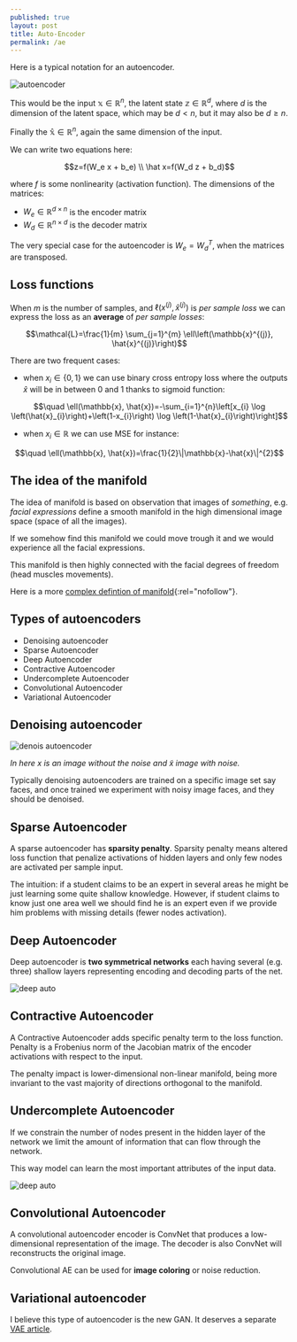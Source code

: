 ```yaml
---
published: true
layout: post
title: Auto-Encoder
permalink: /ae
---
```


Here is a typical notation for an autoencoder.

![autoencoder](/images/2021/04/ae.png)

This would be the input $\mathbb x \in \mathbb R^n$, the latent state $\mathbb z \in \mathbb R^d$, where $d$ is the dimension of the latent space, which may be $d \lt n$, but it may also be $d \ge n$.

Finally the $\mathbb {\hat x} \in \mathbb R^n$, again the same dimension of the input. 

We can write two equations here:

$$z=f(W_e x + b_e) \\ \hat x=f(W_d z + b_d)$$

where $f$ is some nonlinearity (activation function).
The dimensions of the matrices:

* $W_e \in \mathbb R^{d \times n}$ is the encoder matrix
* $W_d \in \mathbb R^{n \times d}$ is the decoder matrix


The very special case for the autoencoder is $W_e = W_d^T,$ when the matrices are transposed.

## Loss functions

When $m$ is the number of samples, and $\ell(x^{(j)}, \hat x^{(j)} )$ is _per sample loss_ we can express the loss as an **average** of _per sample losses_:

$$\mathcal{L}=\frac{1}{m} \sum_{j=1}^{m} \ell\left(\mathbb{x}^{(j)}, \hat{x}^{(j)}\right)$$

There are two frequent cases:

* when $x_i \in \{0,1\}$ we can use binary cross entropy loss where the outputs $\hat x$ will be in between 0 and 1 thanks to sigmoid function:
 
$$\quad \ell(\mathbb{x}, \hat{x})=-\sum_{i=1}^{n}\left[x_{i} \log \left(\hat{x}_{i}\right)+\left(1-x_{i}\right) \log \left(1-\hat{x}_{i}\right)\right]$$

* when $x_i \in \mathbb R$ we can use MSE for instance:

$$\quad \ell(\mathbb{x}, \hat{x})=\frac{1}{2}\|\mathbb{x}-\hat{x}\|^{2}$$

## The idea of the manifold

The idea of manifold is based on observation that  images of *something*, e.g. _facial expressions_ define a smooth manifold in the high dimensional image space (space of all the images).

If we somehow find this manifold we could move trough it and we would experience all the facial expressions.

This manifold is then highly connected with the facial degrees of freedom (head muscles movements).

Here is a more [complex defintion of manifold](https://en.wikipedia.org/wiki/Manifold){:rel="nofollow"}.

## Types of autoencoders

* Denoising autoencoder
* Sparse Autoencoder
* Deep Autoencoder
* Contractive Autoencoder
* Undercomplete Autoencoder
* Convolutional Autoencoder
* Variational Autoencoder

## Denoising autoencoder

![denois autoencoder](/images/2021/04/denoising-ae.png)

_In here $x$ is an image without the noise and $\tilde x$ image with noise._

Typically denoising autoencoders are trained on a specific image set say faces, and once trained we experiment with noisy image faces, and they should be denoised.

## Sparse Autoencoder

A sparse autoencoder has **sparsity penalty**. Sparsity penalty means altered loss function that penalize activations of hidden layers and only few nodes are activated per sample input.

The intuition: if a student claims to be an expert in several areas he might be just learning some quite shallow knowledge. However, if student claims to know just one area well we should find he is an expert even if we provide him problems with missing details (fewer nodes activation).


## Deep Autoencoder

Deep autoencoder is **two symmetrical networks** each having several (e.g. three) shallow layers representing encoding and decoding parts of the net.

![deep auto](/images/2021/04/deepautoencoder.png)

## Contractive Autoencoder

A Contractive Autoencoder adds specific penalty term to the loss function. Penalty is a Frobenius norm of the Jacobian matrix of the encoder activations with respect to the input.

The penalty impact is lower-dimensional non-linear manifold, being more invariant to the vast majority of directions orthogonal to the manifold.

## Undercomplete Autoencoder

If we constrain the number of nodes present in the hidden layer of the network we limit the amount of information that can flow through the network. 

This way model can learn the most important attributes of the input data.

![deep auto](/images/2021/04/undercomplete-autoencoder.png)


## Convolutional Autoencoder

A convolutional autoencoder encoder is ConvNet that produces a low-dimensional representation of the image. The decoder is also ConvNet will reconstructs the original image.

Convolutional AE can be used for **image coloring** or noise reduction.

## Variational autoencoder

I believe this type of autoencoder is the new GAN. It deserves a separate [VAE article](/vae).


